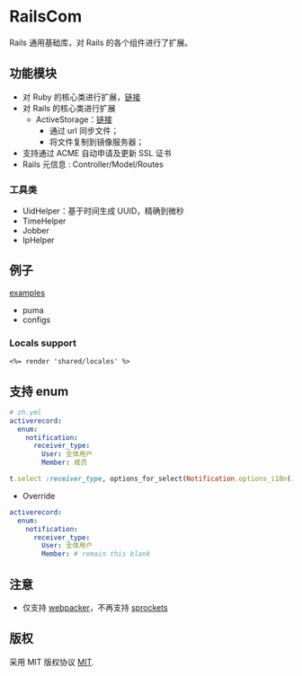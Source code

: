 # RailsCom
Rails 通用基础库，对 Rails 的各个组件进行了扩展。

## 功能模块
* 对 Ruby 的核心类进行扩展，[链接](lib/rails_com/core)
* 对 Rails 的核心类进行扩展
  * ActiveStorage：[链接](lib/rails_com/active_storage) 
    * 通过 url 同步文件；
    * 将文件复制到镜像服务器；
* 支持通过 ACME 自动申请及更新 SSL 证书
* Rails 元信息 : Controller/Model/Routes
  
### 工具类
  * UidHelper：基于时间生成 UUID，精确到微秒
  * TimeHelper
  * Jobber
  * IpHelper

## 例子 
[examples](examples)
* puma
* configs

### Locals support

```erb
<%= render 'shared/locales' %>
```

## 支持 enum
```yaml
# zh.yml
activerecord:
  enum:
    notification:
      receiver_type:
        User: 全体用户
        Member: 成员
```

```ruby
t.select :receiver_type, options_for_select(Notification.options_i18n(:receiver_type))
```

* Override 
```yaml
activerecord:
  enum:
    notification:
      receiver_type:
        User: 全体用户
        Member: # remain this blank
```

## 注意
* 仅支持 [webpacker](https://github.com/rails/webpacker)，不再支持 [sprockets](https://github.com/rails/sprockets)

## 版权
采用 MIT 版权协议 [MIT](https://opensource.org/licenses/MIT).
